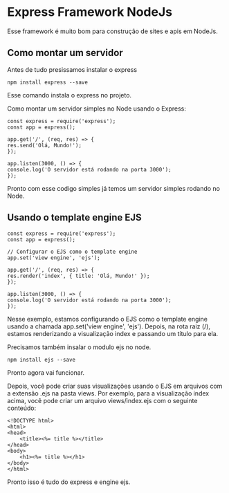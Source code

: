 # Express Framework NodeJs

Esse framework é muito bom para construção de sites e apis em NodeJs.

## Como montar um servidor

Antes de tudo presissamos instalar o express

    npm install express --save

Esse comando instala o express no projeto.

Como montar um servidor simples no Node usando o Express:


    const express = require('express');
    const app = express();

    app.get('/', (req, res) => {
    res.send('Olá, Mundo!');
    });

    app.listen(3000, () => {
    console.log('O servidor está rodando na porta 3000');
    });

Pronto com esse codigo simples já temos um servidor simples rodando no Node.

## Usando o template engine EJS

    const express = require('express');
    const app = express();

    // Configurar o EJS como o template engine
    app.set('view engine', 'ejs');

    app.get('/', (req, res) => {
    res.render('index', { title: 'Olá, Mundo!' });
    });

    app.listen(3000, () => {
    console.log('O servidor está rodando na porta 3000');
    });

Nesse exemplo, estamos configurando o EJS como o template engine usando a chamada app.set('view engine', 'ejs'). Depois, na rota raiz (/), estamos renderizando a visualização index e passando um título para ela.

Precisamos também insalar o modulo ejs no node.

    npm install ejs --save

Pronto agora vai funcionar.

Depois, você pode criar suas visualizações usando o EJS em arquivos com a extensão .ejs na pasta views. Por exemplo, para a visualização index acima, você pode criar um arquivo views/index.ejs com o seguinte conteúdo:

    <!DOCTYPE html>
    <html>
    <head>
        <title><%= title %></title>
    </head>
    <body>
        <h1><%= title %></h1>
    </body>
    </html>

Pronto isso é tudo do express e engine ejs.

